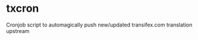 txcron
======

Cronjob script to automagically push new/updated transifex.com translation upstream 
